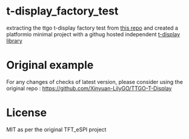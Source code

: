 # t-display_factory_test
extracting the ttgo t-display factory test from [this repo](https://github.com/Xinyuan-LilyGO/TTGO-T-Display) and created a platformio minimal project with a githug hosted independent [t-display library](https://github.com/ESP32Home/TFT_eSPI_ttgo_t-display)

# Original example
For any changes of checks of latest version, please consider using the original repo : https://github.com/Xinyuan-LilyGO/TTGO-T-Display

# License
MIT as per the original TFT_eSPI project
